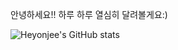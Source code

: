 안녕하세요!!
하루 하루 열심히 달려볼게요:)

![Heyonjee's GitHub stats](https://github-readme-stats.vercel.app/api?username=Heyonjee&show_icons=true&theme=tokyonight)

